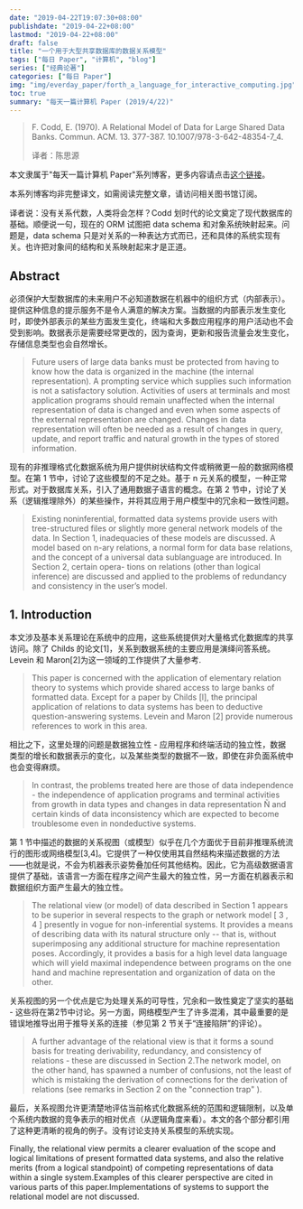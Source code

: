 ```yaml
---
date: "2019-04-22T19:07:30+08:00"
publishdate: "2019-04-22+08:00"
lastmod: "2019-04-22+08:00"
draft: false
title: "一个用于大型共享数据库的数据关系模型"
tags: ["每日 Paper", "计算机", "blog"]
series: ["经典论著"]
categories: ["每日 Paper"]
img: "img/everday_paper/forth_a_language_for_interactive_computing.jpg"
toc: true
summary: "每天一篇计算机 Paper (2019/4/22)"
---
```

>F. Codd, E. (1970). A Relational Model of Data for Large Shared Data Banks. Commun. ACM. 13. 377-387. 10.1007/978-3-642-48354-7_4. 
>
>译者：陈思源

本文隶属于"每天一篇计算机 Paper"系列博客，更多内容请点击[这个链接](https://seuite.github.io/categories/%E6%AF%8F%E6%97%A5-paper/)。

本系列博客均非完整译文，如需阅读完整文章，请访问相关图书馆订阅。

译者说：没有关系代数，人类将会怎样？Codd 划时代的论文奠定了现代数据库的基础。顺便说一句，现在的 ORM 试图把 data schema 和对象系统映射起来。问题是，data schema 只是对关系的一种表达方式而已，还和具体的系统实现有关。也许把对象间的结构和关系映射起来才是正道。

## Abstract

必须保护大型数据库的未来用户不必知道数据在机器中的组织方式（内部表示）。提供这种信息的提示服务不是令人满意的解决方案。当数据的内部表示发生变化时，即使外部表示的某些方面发生变化，终端和大多数应用程序的用户活动也不会受到影响。数据表示是需要经常更改的，因为查询，更新和报告流量会发生变化，存储信息类型也会自然增长。

>Future users of large data banks must be protected from having to know how the data is organized in the machine (the internal representation). A prompting service which supplies such information is not a satisfactory solution. Activities of users at terminals and most application programs should remain unaffected when the internal representation of data is changed and even when some aspects of the external representation are changed. Changes in data representation will often be needed as a result of changes in query, update, and report traffic and natural growth in the types of stored information. 

现有的非推理格式化数据系统为用户提供树状结构文件或稍微更一般的数据网络模型。在第 1 节中，讨论了这些模型的不足之处。基于 n 元关系的模型，一种正常形式。对于数据库关系，引入了通用数据子语言的概念。在第 2 节中，讨论了关系（逻辑推理除外）的某些操作，并将其应用于用户模型中的冗余和一致性问题。

>Existing noninferential, formatted data systems provide users with tree-structured files or slightly more general network models of the data. In Section 1, inadequacies of these models are discussed. A model based on n-ary relations, a normal form for data base relations, and the concept of a universal data sublanguage are introduced. In Section 2, certain opera- tions on relations (other than logical inference) are discussed and applied to the problems of redundancy and consistency in the user’s model. 

## 1. Introduction

本文涉及基本关系理论在系统中的应用，这些系统提供对大量格式化数据库的共享访问。除了 Childs 的论文[1]，关系到数据系统的主要应用是演绎问答系统。Levein 和 Maron[2]为这一领域的工作提供了大量参考.

>This paper is concerned with the application of elementary relation theory to systems which provide shared access to large banks of formatted data. Except for a paper by Childs [l], the principal application of relations to data systems has been to deductive question-answering systems. Levein and Maron [2] provide numerous references to work in this area. 

相比之下，这里处理的问题是数据独立性 - 应用程序和终端活动的独立性，数据类型的增长和数据表示的变化，以及某些类型的数据不一致，即使在非负面系统中也会变得麻烦。

>In contrast, the problems treated here are those of data independence - the independence of application programs and terminal activities from growth in data types and changes in data representation Ñ and certain kinds of data inconsistency which are expected to become troublesome even in nondeductive systems.

第 1 节中描述的数据的关系视图（或模型）似乎在几个方面优于目前非推理系统流行的图形或网络模型[3,4]。它提供了一种仅使用其自然结构来描述数据的方法——也就是说，不会为机器表示姿势叠加任何其他结构。因此，它为高级数据语言提供了基础，该语言一方面在程序之间产生最大的独立性，另一方面在机器表示和数据组织方面产生最大的独立性。

>The relational view (or model) of data described in Section 1 appears to be superior in several respects to the graph or network model [ 3 , 4 ] presently in vogue for non-inferential systems. It provides a means of describing data with its natural structure only -- that is, without superimposing any additional structure for machine representation poses. Accordingly, it provides a basis for a high level data language which will yield maximal independence between programs on the one hand and machine representation and organization of data on the other.

关系视图的另一个优点是它为处理关系的可导性，冗余和一致性奠定了坚实的基础 - 这些将在第2节中讨论。另一方面，网络模型产生了许多混淆，其中最重要的是错误地推导出用于推导关系的连接（参见第 2 节关于“连接陷阱”的评论）。

>A further advantage of the relational view is that it forms a sound basis for treating derivability, redundancy, and consistency of relations - these are discussed in Section 2.The network model, on the other hand, has spawned a number of confusions, not the least of which is mistaking the derivation of connections for the derivation of relations (see remarks in Section 2 on the "connection trap" ).

最后，关系视图允许更清楚地评估当前格式化数据系统的范围和逻辑限制，以及单个系统内数据的竞争表示的相对优点（从逻辑角度来看）。本文的各个部分都引用了这种更清晰的视角的例子。没有讨论支持关系模型的系统实现。

Finally, the relational view permits a clearer evaluation of the scope and logical limitations of present formatted data systems, and also the relative merits (from a logical standpoint) of competing representations of data within a single system.Examples of this clearer perspective are cited in various parts of this paper.Implementations of systems to support the relational model are not discussed.